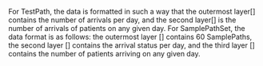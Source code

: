For TestPath, the data is formatted in such a way that the outermost layer[] contains the number of arrivals per day, and the second layer[] is the number of arrivals of patients on any given day.
For SamplePathSet, the data format is as follows: the outermost layer [] contains 60 SamplePaths, the second layer [] contains the arrival status per day, and the third layer [] contains the number of patients arriving on any given day.
